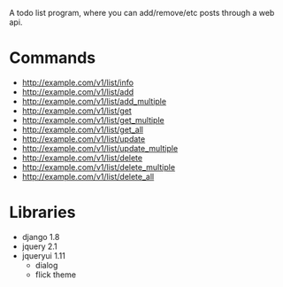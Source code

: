 A todo list program, where you can add/remove/etc posts through a web api.

Commands
========

- http://example.com/v1/list/info
- http://example.com/v1/list/add
- http://example.com/v1/list/add_multiple
- http://example.com/v1/list/get
- http://example.com/v1/list/get_multiple
- http://example.com/v1/list/get_all
- http://example.com/v1/list/update
- http://example.com/v1/list/update_multiple
- http://example.com/v1/list/delete
- http://example.com/v1/list/delete_multiple
- http://example.com/v1/list/delete_all


Libraries
=========

- django 1.8
- jquery 2.1
- jqueryui 1.11
    - dialog
    - flick theme